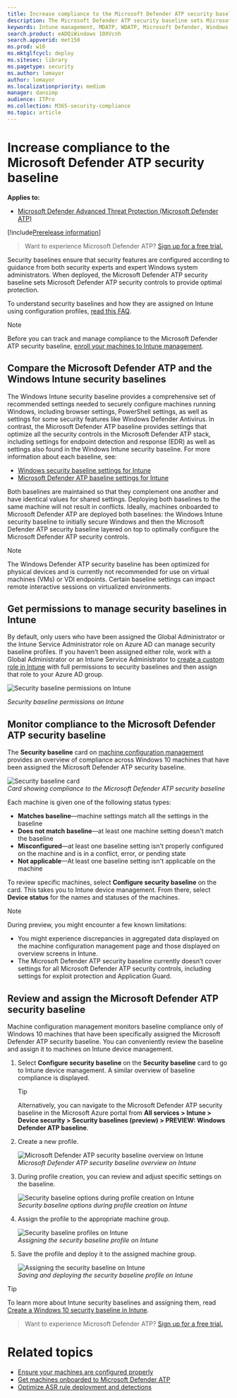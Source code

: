 ```yaml
---
title: Increase compliance to the Microsoft Defender ATP security baseline
description: The Microsoft Defender ATP security baseline sets Microsoft Defender ATP security controls to provide optimal protection.
keywords: Intune management, MDATP, WDATP, Microsoft Defender, Windows Defender, advanced threat protection ASR, security baseline
search.product: eADQiWindows 10XVcnh
search.appverid: met150
ms.prod: w10
ms.mktglfcycl: deploy
ms.sitesec: library
ms.pagetype: security
ms.author: lomayor
author: lomayor
ms.localizationpriority: medium
manager: dansimp
audience: ITPro
ms.collection: M365-security-compliance 
ms.topic: article
---
```


# Increase compliance to the Microsoft Defender ATP security baseline

**Applies to:**
- [Microsoft Defender Advanced Threat Protection (Microsoft Defender ATP)](https://go.microsoft.com/fwlink/p/?linkid=2069559)

[!include[Prerelease information](prerelease.md)]

>Want to experience Microsoft Defender ATP? [Sign up for a free trial.](https://www.microsoft.com/en-us/WindowsForBusiness/windows-atp?ocid=docs-wdatp-onboardconfigure-abovefoldlink)

Security baselines ensure that security features are configured according to guidance from both security experts and expert Windows system administrators. When deployed, the Microsoft Defender ATP security baseline sets Microsoft Defender ATP security controls to provide optimal protection.

To understand security baselines and how they are assigned on Intune using configuration profiles, [read this FAQ](https://docs.microsoft.com/intune/security-baselines#q--a).

>[!NOTE]
>Before you can track and manage compliance to the Microsoft Defender ATP security baseline, [enroll your machines to Intune management](configure-machines.md#enroll-machines-to-intune-management).

## Compare the Microsoft Defender ATP and the Windows Intune security baselines
The Windows Intune security baseline provides a comprehensive set of recommended settings needed to securely configure machines running Windows, including browser settings, PowerShell settings, as well as settings for some security features like Windows Defender Antivirus. In contrast, the Microsoft Defender ATP baseline provides settings that optimize all the security controls in the Microsoft Defender ATP stack, including settings for endpoint detection and response (EDR) as well as settings also found in the Windows Intune security baseline. For more information about each baseline, see:

- [Windows security baseline settings for Intune](https://docs.microsoft.com/intune/security-baseline-settings-windows)
- [Microsoft Defender ATP baseline settings for Intune](https://docs.microsoft.com/intune/security-baseline-settings-defender-atp)

Both baselines are maintained so that they complement one another and have identical values for shared settings. Deploying both baselines to the same machine will not result in conflicts. Ideally, machines onboarded to Microsoft Defender ATP are deployed both baselines: the Windows Intune security baseline to initially secure Windows and then the Microsoft Defender ATP security baseline layered on top to optimally configure the Microsoft Defender ATP security controls.

>[!NOTE]
>The Windows Defender ATP security baseline has been optimized for physical devices and is currently not recommended for use on virtual machines (VMs) or VDI endpoints. Certain baseline settings can impact remote interactive sessions on virtualized environments.

## Get permissions to manage security baselines in Intune

By default, only users who have been assigned the Global Administrator or the Intune Service Administrator role on Azure AD can manage security baseline profiles. If you haven’t been assigned either role, work with a Global Administrator or an Intune Service Administrator to [create a custom role in Intune](https://docs.microsoft.com/intune/create-custom-role#to-create-a-custom-role) with full permissions to security baselines and then assign that role to your Azure AD group.

![Security baseline permissions on Intune](images/secconmgmt_baseline_permissions.png)

*Security baseline permissions on Intune*

## Monitor compliance to the Microsoft Defender ATP security baseline

The **Security baseline** card on [machine configuration management](configure-machines.md) provides an overview of compliance across Windows 10 machines that have been assigned the Microsoft Defender ATP security baseline.

![Security baseline card](images/secconmgmt_baseline_card.png)<br>
*Card showing compliance to the Microsoft Defender ATP security baseline*

Each machine is given one of the following status types:

- **Matches baseline**—machine settings match all the settings in the baseline
- **Does not match baseline**—at least one machine setting doesn't match the baseline
- **Misconfigured**—at least one baseline setting isn't properly configured on the machine and is in a conflict, error, or pending state
- **Not applicable**—At least one baseline setting isn't applicable on the machine

To review specific machines, select **Configure security baseline** on the card. This takes you to Intune device management. From there, select **Device status** for the names and statuses of the machines.

>[!NOTE] 
>During preview, you might encounter a few known limitations:
>- You might experience discrepancies in aggregated data displayed on the machine configuration management page and those displayed on overview screens in Intune.
>- The Microsoft Defender ATP security baseline currently doesn’t cover settings for all Microsoft Defender ATP security controls, including settings for exploit protection and Application Guard.

## Review and assign the Microsoft Defender ATP security baseline

Machine configuration management monitors baseline compliance only of Windows 10 machines that have been specifically assigned the Microsoft Defender ATP security baseline. You can conveniently review the baseline and assign it to machines on Intune device management.

1. Select **Configure security baseline** on the **Security baseline** card to go to Intune device management. A similar overview of baseline compliance is displayed.

   >[!TIP]
   > Alternatively, you can navigate to the Microsoft Defender ATP security baseline in the Microsoft Azure portal from **All services > Intune > Device security > Security baselines (preview) > PREVIEW: Windows Defender ATP baseline**.


2. Create a new profile.

   ![Microsoft Defender ATP security baseline overview on Intune](images/secconmgmt_baseline_intuneprofile1.png)<br>
   *Microsoft Defender ATP security baseline overview on Intune*

3. During profile creation, you can review and adjust specific settings on the baseline.

   ![Security baseline options during profile creation on Intune](images/secconmgmt_baseline_intuneprofile2.png)<br>
   *Security baseline options during profile creation on Intune*

4. Assign the profile to the appropriate machine group.

   ![Security baseline profiles on Intune](images/secconmgmt_baseline_intuneprofile3.png)<br>
   *Assigning the security baseline profile on Intune*

5. Save the profile and deploy it to the assigned machine group.

   ![Assigning the security baseline on Intune](images/secconmgmt_baseline_intuneprofile4.png)<br>
   *Saving and deploying the security baseline profile on Intune*

>[!TIP]
>To learn more about Intune security baselines and assigning them, read [Create a Windows 10 security baseline in Intune](https://docs.microsoft.com/intune/security-baselines).

>Want to experience Microsoft Defender ATP? [Sign up for a free trial.](https://www.microsoft.com/en-us/WindowsForBusiness/windows-atp?ocid=docs-wdatp-onboardconfigure-belowfoldlink)

# Related topics
- [Ensure your machines are configured properly](configure-machines.md)
- [Get machines onboarded to Microsoft Defender ATP](configure-machines-onboarding.md)
- [Optimize ASR rule deployment and detections](configure-machines-asr.md)